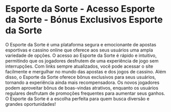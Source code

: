 # Esporte da Sorte - Acesso Esporte da Sorte - Bónus Exclusivos Esporte da Sorte

O Esporte da Sorte é uma plataforma segura e emocionante de apostas esportivas e cassino online que oferece aos seus usuários uma ampla variedade de opções. O acesso ao Esporte da Sorte é rápido e intuitivo, permitindo que os jogadores desfrutem de uma experiência de jogo sem interrupções. Com links sempre atualizados, você pode acessar o site facilmente e mergulhar no mundo das apostas e dos jogos de cassino. Além disso, o Esporte da Sorte oferece bônus exclusivos para seus usuários, tornando a experiência ainda mais recompensadora. Os novos jogadores podem aproveitar bônus de boas-vindas atrativos, enquanto os usuários regulares desfrutam de promoções frequentes para aumentar seus ganhos. O Esporte da Sorte é a escolha perfeita para quem busca diversão e grandes oportunidades!
